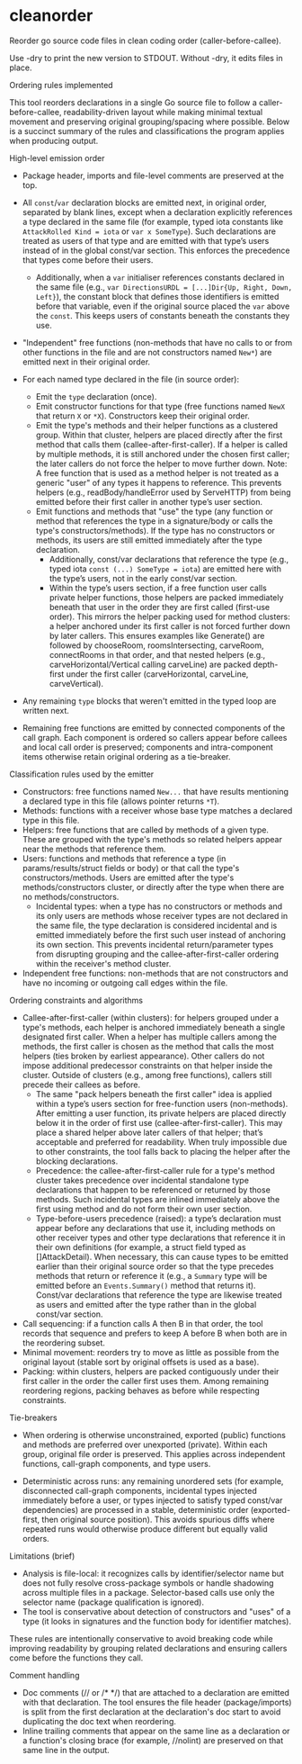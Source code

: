 # cleanorder
Reorder go source code files in clean coding order (caller-before-callee).

Use -dry to print the new version to STDOUT. Without -dry, it edits files
in place.


Ordering rules implemented

This tool reorders declarations in a single Go source file to follow a
caller-before-callee, readability-driven layout while making minimal
textual movement and preserving original grouping/spacing where possible.
Below is a succinct summary of the rules and classifications the program
applies when producing output.

High-level emission order

- Package header, imports and file-level comments are preserved at the top.
- All `const`/`var` declaration blocks are emitted next, in original order,
  separated by blank lines, except when a declaration explicitly references a
  type declared in the same file (for example, typed iota constants like
  `AttackRolled Kind = iota` or `var x SomeType`). Such declarations are
  treated as users of that type and are emitted with that type’s users instead
  of in the global const/var section. This enforces the precedence that types
  come before their users.
  - Additionally, when a `var` initialiser references constants declared in the
    same file (e.g., `var DirectionsURDL = [...]Dir{Up, Right, Down, Left}`),
    the constant block that defines those identifiers is emitted before that
    variable, even if the original source placed the `var` above the `const`.
    This keeps users of constants beneath the constants they use.
- "Independent" free functions (non-methods that have no calls to or from
  other functions in the file and are not constructors named `New*`) are
  emitted next in their original order.
- For each named type declared in the file (in source order):
  - Emit the `type` declaration (once).
  - Emit constructor functions for that type (free functions named `NewX`
    that return `X` or `*X`). Constructors keep their original order.
  - Emit the type's methods and their helper functions as a clustered group.
	Within that cluster, helpers are placed directly after the first method
	that calls them (callee-after-first-caller). If a helper is called by
	multiple methods, it is still anchored under the chosen first caller; the
	later callers do not force the helper to move further down.
	Note: A free function that is used as a method helper is not treated as a
	generic "user" of any types it happens to reference. This prevents helpers
	(e.g., readBody/handleError used by ServeHTTP) from being emitted before
	their first caller in another type’s user section.
  - Emit functions and methods that "use" the type (any function or method that
      references the type in a signature/body or calls the type's
      constructors/methods). If the type has no constructors or methods, its
      users are still emitted immediately after the type declaration.
      - Additionally, const/var declarations that reference the type (e.g.,
        typed iota `const (...) SomeType = iota`) are emitted here with the type’s
        users, not in the early const/var section.
      - Within the type’s users section, if a free function user calls private
        helper functions, those helpers are packed immediately beneath that user
        in the order they are first called (first-use order). This mirrors the
        helper packing used for method clusters: a helper anchored under its
        first caller is not forced further down by later callers. This ensures
        examples like Generate() are followed by chooseRoom, roomsIntersecting,
        carveRoom, connectRooms in that order, and that nested helpers (e.g.,
        carveHorizontal/Vertical calling carveLine) are packed depth-first under
        the first caller (carveHorizontal, carveLine, carveVertical).

- Any remaining `type` blocks that weren't emitted in the typed loop are
  written next.
- Remaining free functions are emitted by connected components of the
  call graph. Each component is ordered so callers appear before callees
  and local call order is preserved; components and intra-component items
  otherwise retain original ordering as a tie-breaker.

Classification rules used by the emitter

- Constructors: free functions named `New...` that have results mentioning
  a declared type in this file (allows pointer returns `*T`).
- Methods: functions with a receiver whose base type matches a declared
  type in this file.
- Helpers: free functions that are called by methods of a given type. These
  are grouped with the type's methods so related helpers appear near the
  methods that reference them.
- Users: functions and methods that reference a type (in
  params/results/struct fields or body) or that call the type's
  constructors/methods. Users are emitted after the type's
  methods/constructors cluster, or directly after the type when there are no
  methods/constructors.
  - Incidental types: when a type has no constructors or methods and its only
    users are methods whose receiver types are not declared in the same file,
    the type declaration is considered incidental and is emitted immediately
    before the first such user instead of anchoring its own section. This
    prevents incidental return/parameter types from disrupting grouping and the
    callee-after-first-caller ordering within the receiver's method cluster.
- Independent free functions: non-methods that are not constructors and have
  no incoming or outgoing call edges within the file.

Ordering constraints and algorithms

- Callee-after-first-caller (within clusters): for helpers grouped under a
  type's methods, each helper is anchored immediately beneath a single
  designated first caller. When a helper has multiple callers among the
  methods, the first caller is chosen as the method that calls the most
  helpers (ties broken by earliest appearance). Other callers do not impose
  additional predecessor constraints on that helper inside the cluster.
  Outside of clusters (e.g., among free functions), callers still precede
  their callees as before.
  - The same "pack helpers beneath the first caller" idea is applied within a
    type’s users section for free-function users (non-methods). After emitting a
    user function, its private helpers are placed directly below it in the order
    of first use (callee-after-first-caller). This may place a shared helper
    above later callers of that helper; that’s acceptable and preferred for
    readability. When truly impossible due to other constraints, the tool
    falls back to placing the helper after the blocking declarations.
  - Precedence: the callee-after-first-caller rule for a type's method cluster
    takes precedence over incidental standalone type declarations that happen
    to be referenced or returned by those methods. Such incidental types are
    inlined immediately above the first using method and do not form their own
    user section.
  - Type-before-users precedence (raised): a type’s declaration must appear
    before any declarations that use it, including methods on other receiver
    types and other type declarations that reference it in their own
    definitions (for example, a struct field typed as []AttackDetail). When
    necessary, this can cause types to be emitted earlier than
    their original source order so that the type precedes methods that return
    or reference it (e.g., a `Summary` type will be emitted before an
    `Events.Summary()` method that returns it). Const/var declarations that
    reference the type are likewise treated as users and emitted after the
    type rather than in the global const/var section.
- Call sequencing: if a function calls A then B in that order, the tool
  records that sequence and prefers to keep A before B when both are in the
  reordering subset.
- Minimal movement: reorders try to move as little as possible from the
  original layout (stable sort by original offsets is used as a base).
- Packing: within clusters, helpers are packed contiguously under their first
  caller in the order the caller first uses them. Among remaining reordering
  regions, packing behaves as before while respecting constraints.

Tie-breakers

- When ordering is otherwise unconstrained, exported (public) functions and
  methods are preferred over unexported (private). Within each group, original
  file order is preserved. This applies across independent functions, call-graph
  components, and type users.

- Deterministic across runs: any remaining unordered sets (for example,
  disconnected call-graph components, incidental types injected immediately
  before a user, or types injected to satisfy typed const/var dependencies)
  are processed in a stable, deterministic order (exported-first, then original
  source position). This avoids spurious diffs where repeated runs would
  otherwise produce different but equally valid orders.

Limitations (brief)

- Analysis is file-local: it recognizes calls by identifier/selector name but
  does not fully resolve cross-package symbols or handle shadowing across
  multiple files in a package. Selector-based calls use only the selector
  name (package qualification is ignored).
- The tool is conservative about detection of constructors and "uses" of a
  type (it looks in signatures and the function body for identifier matches).

These rules are intentionally conservative to avoid breaking code while
improving readability by grouping related declarations and ensuring callers
come before the functions they call.

Comment handling

- Doc comments (// or /* */) that are attached to a declaration are emitted
  with that declaration. The tool ensures the file header (package/imports) is
  split from the first declaration at the declaration's doc start to avoid
  duplicating the doc text when reordering.
- Inline trailing comments that appear on the same line as a declaration or a
  function's closing brace (for example, //nolint) are preserved on that same
  line in the output.